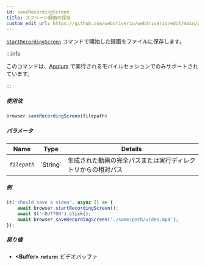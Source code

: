 ```yaml
---
id: saveRecordingScreen
title: スクリーン録画の保存
custom_edit_url: https://github.com/webdriverio/webdriverio/edit/main/packages/webdriverio/src/commands/browser/saveRecordingScreen.ts
---
```


[`startRecordingScreen`](/docs/api/appium#startrecordingscreen) コマンドで開始した録画をファイルに保存します。

:::info

このコマンドは、[Appium](https://appium.github.io/appium.io/docs/en/commands/device/recording-screen/start-recording-screen/) で実行されるモバイルセッションでのみサポートされています。

:::

##### 使用法

```js
browser.saveRecordingScreen(filepath)
```

##### パラメータ

<table>
  <thead>
    <tr>
      <th>Name</th><th>Type</th><th>Details</th>
    </tr>
  </thead>
  <tbody>
    <tr>
      <td><code><var>filepath</var></code></td>
      <td>`String`</td>
      <td>生成された動画の完全パスまたは実行ディレクトリからの相対パス</td>
    </tr>
  </tbody>
</table>

##### 例

```js title="saveRecordingScreen.js"
it('should save a video', async () => {
    await browser.startRecordingScreen();
    await $('~BUTTON').click();
    await browser.saveRecordingScreen('./some/path/video.mp4');
});
```

##### 戻り値

- **&lt;Buffer&gt;**
            **<code><var>return</var></code>:**             ビデオバッファ